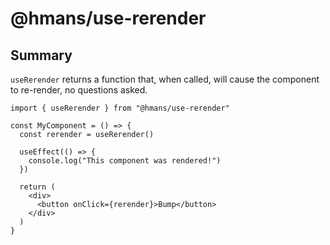 # @hmans/use-rerender

## Summary

`useRerender` returns a function that, when called, will cause the component to re-render, no questions asked.

```tsx
import { useRerender } from "@hmans/use-rerender"

const MyComponent = () => {
  const rerender = useRerender()

  useEffect(() => {
    console.log("This component was rendered!")
  })

  return (
    <div>
      <button onClick={rerender}>Bump</button>
    </div>
  )
}
```
